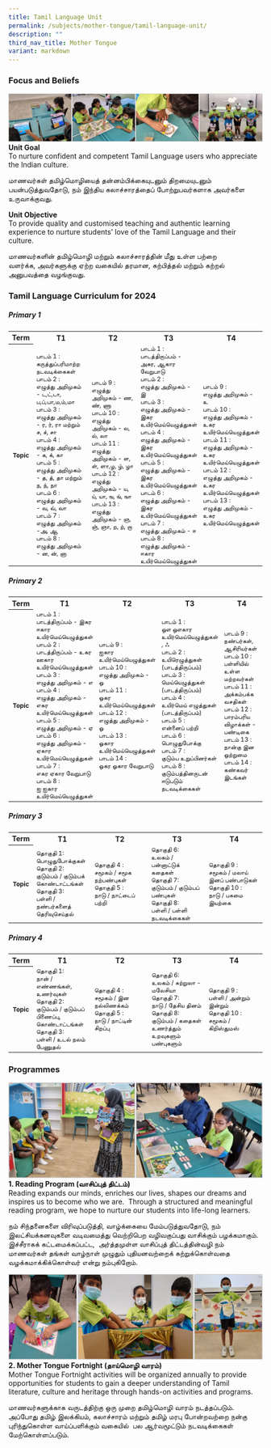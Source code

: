 ```yaml
---
title: Tamil Language Unit
permalink: /subjects/mother-tongue/tamil-language-unit/
description: ""
third_nav_title: Mother Tongue
variant: markdown
---
```

### Focus and Beliefs

![intro](/images/mt-tl-1.png)
**Unit Goal** <br>
To nurture confident and competent Tamil Language users who appreciate the Indian culture.

மாணவர்கள் தமிழ்மொழியைத் தன்னம்பிக்கையுடனும் திறமையுடனும் பயன்படுத்துவதோடு,&nbsp;நம் இந்திய கலாச்சாரத்தைப் போற்றுபவர்களாக அவர்களை உருவாக்குவது.

**Unit Objective** <br>
To provide quality and customised teaching and authentic learning experience to nurture students’ love of the Tamil Language and their culture.

மாணவர்களின் தமிழ்மொழி மற்றும் கலாச்சாரத்தின் மீது உள்ள பற்றை வளர்க்க,&nbsp;அவர்களுக்கு ஏற்ற வகையில் தரமான,&nbsp;கற்பித்தல் மற்றும் கற்றல் அனுபவத்தை வழங்குவது.&nbsp;&nbsp;

### Tamil Language Curriculum for 2024
##### Primary 1
<table>
	<tbody>
	<tr>
		<th width="8%" style="text-align: center">Term</th>
		<th width="23%" style="text-align: center">T1</th>
		<th width="23%" style="text-align: center">T2</th>
		<th width="23%" style="text-align: center">T3</th>
		<th width="23%" style="text-align: center">T4</th>
	</tr>
	<tr height="65px" style="font-size:12px">
		<th width="8%" style="text-align: center">Topic</th>
		<td width="23%" style="text-align: left">
			பாடம் 1 : <br>கருத்துப்பரிமாற்ற நடவடிக்கைகள்<br>
			பாடம் 2 : <br>எழுத்து அறிமுகம் - ட,ட்,டா, ப,ப்,பா,ம,ம்,மா<br>
			பாடம் 3 : <br>எழுத்து அறிமுகம் - ர, ர், ரா மற்றும் ச, ச், சா<br>
			பாடம் 4 : <br>எழுத்து அறிமுகம் - க, க், கா<br>
			பாடம் 5 : <br>எழுத்து அறிமுகம் - த, த், தா மற்றும் ந, ந், நா<br>
			பாடம் 6 : <br>எழுத்து அறிமுகம் - வ, வ், வா<br>
			பாடம் 7 : <br>எழுத்து அறிமுகம் -அ, ஆ<br>
			பாடம் 8 : <br>எழுத்து அறிமுகம் - ன, ன், னா<br>
		</td>
		<td width="23%" style="text-align: left">
			பாடம் 9 : <br>எழுத்து அறிமுகம் - ண, ண், ணா<br>
			பாடம் 10 : <br>எழுத்து அறிமுகம் - ல, ல், லா<br>
			பாடம் 11 : <br>எழுத்து அறிமுகம் - ள, ள், ளா,ழ, ழ், ழா<br>
			பாடம் 12 : <br>எழுத்து அறிமுகம் - ய, ய், யா, ங, ங், ஙா<br>
			பாடம் 13 : <br>எழுத்து அறிமுகம் - ஞ, ஞ், ஞா, ற, ற், றா
		</td>
		<td width="23%" style="text-align: left">
			பாடம் 1 : <br>பாடத்திருப்பம் - அகர, ஆகார வேறுபாடு<br>
			பாடம் 2 : <br>எழுத்து அறிமுகம் - இ<br>
			பாடம் 3 : <br>எழுத்து அறிமுகம் - இகர உயிர்மெய்யெழுத்துகள்<br>
			பாடம் 4 : <br>எழுத்து அறிமுகம் - இகர உயிர்மெய்யெழுத்துகள்<br>
			பாடம் 5 : <br>எழுத்து அறிமுகம் - இகர உயிர்மெய்யெழுத்துகள்<br>
			பாடம் 6 : <br>எழுத்து அறிமுகம் - இகர உயிர்மெய்யெழுத்துகள்<br>
			பாடம் 7 : <br>எழுத்து அறிமுகம் - ஈ<br>
			பாடம் 8 : <br>எழுத்து அறிமுகம் - ஈகார உயிர்மெய்யெழுத்துகள்
		</td>
		<td width="23%" style="text-align: left">
			பாடம் 9 : <br>எழுத்து அறிமுகம் - உ<br>
			பாடம் 10 : <br>எழுத்து அறிமுகம் - உகர உயிர்மெய்யெழுத்துகள்<br>
			பாடம் 11 : <br>எழுத்து அறிமுகம் - உகர உயிர்மெய்யெழுத்துகள்<br>
			பாடம் 12 : <br>எழுத்து அறிமுகம் - உகர உயிர்மெய்யெழுத்துகள்<br>
			பாடம் 13 : <br>எழுத்து அறிமுகம் - உகர உயிர்மெய்யெழுத்துகள்
		</td>
	</tr>
	<tr>
	</tr>
</tbody>
</table>

##### Primary 2
<table>
	<tbody>
	<tr>
		<th width="8%" style="text-align: center">Term</th>
		<th width="23%" style="text-align: center">T1</th>
		<th width="23%" style="text-align: center">T2</th>
		<th width="23%" style="text-align: center">T3</th>
		<th width="23%" style="text-align: center">T4</th>
	</tr>
	<tr height="65px" style="font-size:12px">
		<th width="8%" style="text-align: center">Topic</th>
		<td width="23%" style="text-align: left">
பாடம் 1 : <br>பாடத்திருப்பம் - இகர ஈகார உயிர்மெய்யெழுத்துகள்<br>
பாடம் 2 : <br>பாடத்திருப்பம் - உகர ஊகார உயிர்மெய்யெழுத்துகள்<br>
பாடம் 3 : <br>எழுத்து அறிமுகம் - எ<br>
பாடம் 4 : <br>எழுத்து அறிமுகம் - எகர உயிர்மெய்யெழுத்துகள் <br>
பாடம் 5 : <br>எழுத்து அறிமுகம் - ஏ<br>
பாடம் 6 : <br>எழுத்து அறிமுகம் - ஏகார உயிர்மெய்யெழுத்துகள்<br>
பாடம் 7 : <br>எகர ஏகார வேறுபாடு<br>
பாடம் 8 : <br>ஐ ஐகார உயிர்மெய்யெழுத்துகள்
		</td>
		<td width="23%" style="text-align: left">
பாடம் 9 : <br>ஐகார உயிர்மெய்யெழுத்துகள்<br>
பாடம் 10 : <br>எழுத்து அறிமுகம் - ஒ <br>
பாடம் 11 : <br>ஒகர உயிர்மெய்யெழுத்துகள்<br>
பாடம் 12 : <br>எழுத்து அறிமுகம் - ஓ <br>
பாடம் 13 : <br>ஓகார உயிர்மெய்யெழுத்துகள்<br>
பாடம் 14 : <br>ஒகர ஓகார வேறுபாடு
		</td>
		<td width="23%" style="text-align: left">
பாடம் 1 : <br>ஔ  ஔகார உயிர்மெய்யெழுத்துகள் , ஃ<br>
பாடம் 2 : <br>உயிரெழுத்துகள் (பாடத்திருப்பம்)<br>
பாடம் 3 : <br>மெய்யெழுத்துகள் (பாடத்திருப்பம்) <br>
பாடம் 4 : <br>உயிர்மெய் எழுத்துகள்  (பாடத்திருப்பம்)<br> 
பாடம் 5 :  <br>என்னைப் பற்றி<br>
பாடம் 6 : <br>பொழுதுபோக்கு<br>
பாடம் 7 : <br>குடும்ப உறுப்பினர்கள்<br>
பாடம் 8 : <br>குடும்பத்தினருடன் ஈடுபடும் நடவடிக்கைகள்
		</td>
		<td width="23%" style="text-align: left">
பாடம் 9 : <br>நண்பர்கள், ஆசிரியர்கள்<br>
பாடம் 10 : <br>பள்ளியில் உள்ள மற்றவர்கள்<br> 
பாடம் 11 : <br>அக்கம்பக்க வசதிகள்<br>
பாடம் 12 : <br>பாரம்பரிய விழாக்கள் - பண்டிகை<br>
பாடம் 13 : <br>நான்கு இன ஒற்றுமை<br>
பாடம் 14 : <br>கண்கவர் இடங்கள்
		</td>
	</tr>
	<tr>
	</tr>
</tbody>
</table>

##### Primary 3
<table>
	<tbody>
	<tr>
		<th width="8%" style="text-align: center">Term</th>
		<th width="23%" style="text-align: center">T1</th>
		<th width="23%" style="text-align: center">T2</th>
		<th width="23%" style="text-align: center">T3</th>
		<th width="23%" style="text-align: center">T4</th>
	</tr>
	<tr height="65px" style="font-size:12px">
		<th width="8%" style="text-align: center">Topic</th>
		<td width="23%" style="text-align: left">
தொகுதி 1: <br>பொழுதுபோக்குகள்<br>
தொகுதி 2: <br>குடும்பம் / குடும்பக் கொண்டாட்டங்கள்<br>
தொகுதி 3: <br>பள்ளி / நண்பர்களைத் தெரிவுசெய்தல்
		</td>
		<td width="23%" style="text-align: left">
தொகுதி 4 : <br>சமூகம் / சமூக நற்பண்புகள்<br>
தொகுதி 5 : <br>நாடு / நாட்டைப் பற்றி
		</td>
		<td width="23%" style="text-align: left">
தொகுதி 6: <br>உலகம் / பன்னாட்டுக் கதைகள்<br>
தொகுதி 7: <br>குடும்பம் / குடும்பப் பண்புகள்<br>
தொகுதி 8: <br>பள்ளி / பள்ளி நடவடிக்கைகள்
		</td>
		<td width="23%" style="text-align: left">
தொகுதி 9 : <br>சமூகம் / மலாய் இனப் பண்பாடுகள்<br>
தொகுதி 10 : <br>நாடு / பசுமை இயற்கை		</td>
	</tr>
	<tr>
	</tr>
</tbody>
</table>

##### Primary 4
<table>
  <tbody>
  <tr>
    <th width="8%" style="text-align: center">Term</th>
    <th width="23%" style="text-align: center">T1</th>
    <th width="23%" style="text-align: center">T2</th>
    <th width="23%" style="text-align: center">T3</th>
    <th width="23%" style="text-align: center">T4</th>
  </tr>
  <tr height="65px" style="font-size:12px">
    <th width="8%" style="text-align: center">Topic</th>
    <td width="23%" style="text-align: left">
			தொகுதி 1: <br>நான் / எண்ணங்கள், உணர்வுகள் <br>
			தொகுதி 2: <br>குடும்பம் / குடும்பப் பிணைப்பு,  கொண்டாட்டங்கள்<br>
			தொகுதி 3: <br>பள்ளி / உடல் நலம் பேணுதல் 
    </td>
    <td width="23%" style="text-align: left">
			தொகுதி 4 : <br>சமூகம் / இன நல்லிணக்கம்<br>
			தொகுதி 5 : <br>நாடு / நாட்டின் சிறப்பு 
    </td>
    <td width="23%" style="text-align: left">
			தொகுதி 6: <br>உலகம் / சுற்றுலா - மலேசியா <br>
			தொகுதி 7: <br>நாடு / தேசிய தினம் <br>
			தொகுதி 8: <br>குடும்பம் / கதைகள் உணர்த்தும் உறவுகளும் பண்புகளும் 
    </td>
    <td width="23%" style="text-align: left">
			தொகுதி 9 : <br>பள்ளி / அன்றும் இன்றும் <br>
			தொகுதி 10 : <br>சமூகம் / கிறிஸ்துமஸ்
		</td>
  </tr>
  <tr>
  </tr>
</tbody>
</table>

### Programmes

![reading programme](/images/mt-tl-2.png)
**1\. Reading Program (வாசிப்புத் திட்டம்)** <br>
Reading expands our minds, enriches our lives, shapes our dreams&nbsp;and inspires us to become who we are.&nbsp; Through a structured and meaningful reading program, we hope to nurture our students into life-long learners.

நம் சிந்தனைகளை விரிவுப்படுத்தி,&nbsp;வாழ்க்கையை மேம்படுத்துவதோடு,&nbsp;நம் இலட்சியக்கனவுகளை வடிவமைத்து வெற்றிபெற வழிவகுப்பது வாசிக்கும் பழக்கமாகும். இச்சீராகக் கட்டமைக்கப்பட்ட,&nbsp; அர்த்தமுள்ள வாசிப்புத் திட்டத்தின்வழி நம் மாணவர்கள் தங்கள் வாழ்நாள் முழுதும் புதியனவற்றைக் கற்றுக்கொள்வதை வழக்கமாக்கிக்கொள்வர் என்று நம்புகிறோம். &nbsp;&nbsp;&nbsp;

![MT fortnight](/images/mt-tl-3.png)
**2\. Mother Tongue Fortnight (தாய்மொழி&nbsp;வாரம்)** <br>
Mother Tongue Fortnight activities will be organized annually to provide opportunities for students to gain a deeper understanding of Tamil literature, culture and heritage through hands-on activities and programs.

மாணவர்களுக்காக வருடத்திற்கு ஒரு முறை தமிழ்மொழி வாரம் நடத்தப்படும். அப்போது தமிழ் இலக்கியம்,&nbsp;கலாச்சாரம் மற்றும் தமிழ் மரபு போன்றவற்றை நன்கு புரிந்துகொள்ள வாய்ப்பளிக்கும் வகையில்&nbsp; பல ஆர்வமூட்டும் நடவடிக்கைகள் மேற்கொள்ளப்படும்.